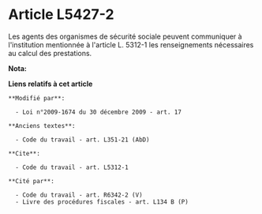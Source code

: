 # Article L5427-2

Les agents des organismes de sécurité sociale peuvent communiquer à l'institution mentionnée à l'article L. 5312-1 les
renseignements nécessaires au calcul des prestations.

**Nota:**



**Liens relatifs à cet article**

	**Modifié par**:

	  - Loi n°2009-1674 du 30 décembre 2009 - art. 17

	**Anciens textes**:

	  - Code du travail - art. L351-21 (AbD)

	**Cite**:

	  - Code du travail - art. L5312-1

	**Cité par**:

	  - Code du travail - art. R6342-2 (V)
	  - Livre des procédures fiscales - art. L134 B (P)
